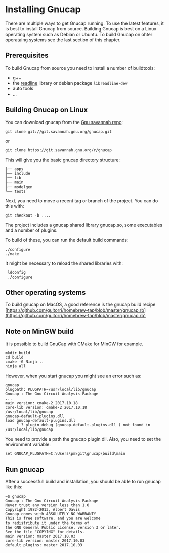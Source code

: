 # Installing Gnucap

There are multiple ways to get Gnucap running. To use the latest features, it is best to install Gnucap from source. Building Gnucap is best on a Linux operating system such as Debian or Ubuntu. To build Gnucap on ohter operataing systems see the last section of this chapter.

## Prerequisites

To build Gnucap from source you need to install a number of buildtools: 

* g++
* the [readline](https://tiswww.case.edu/php/chet/readline/rltop.html) library or debian package `libreadline-dev`
* auto tools
* ...

## Building Gnucap on Linux

You can download gnucap from the [Gnu savannah repo](git://git.savannah.gnu.org/gnucap.git):

```text
git clone git://git.savannah.gnu.org/gnucap.git
```

or


```text
git clone https://git.savannah.gnu.org/r/gnucap
```

This will give you the basic gnucap directory structure:

```text
├── apps
├── include
├── lib
├── main
├── modelgen
└── tests
```

Next, you need to move a recent tag or branch of the project. You can do this with:

    git checkout -b ....
    

The project includes a gnucap shared library gnucap.so, some executables and a number of plugins.

To build of these, you can run the default build commands:

```text
./configure
./make
```

It might be necessary to reload the shared libraries with:

```text
 ldconfig
 ./configure
```

## Other operating systems

To build gnucap on MacOS, a good reference is the gnucap build recipe [https://github.com/guitorri/homebrew-tap/blob/master/gnucap.rb](https://github.com/guitorri/homebrew-tap/blob/master/gnucap.rb)

## Note on MinGW build

It is possible to build GnuCap with CMake for MinGW for example.

```
mkdir build
cd build
cmake -G Ninja ..
ninja all
```

However, when you start gnucap you might see an error such as:

```
gnucap
plugpath: PLUGPATH=/usr/local/lib/gnucap
Gnucap : The Gnu Circuit Analysis Package
...
main version: cmake-2 2017.10.18
core-lib version: cmake-2 2017.10.18
/usr/local/lib/gnucap
gnucap-default-plugins.dll
load gnucap-default-plugins.dll
     ^ ? plugin debug (gnucap-default-plugins.dll ) not found in /usr/local/lib/gnucap
```

You need to provide a path the gnucap plugin dll.
Also, you need to set the environment variable:

```env
set GNUCAP_PLUGPATH=C:\Users\pm\git\gnucap\build\main
```

## Run gnucap

After a successfull build and installation, you should be able to run gnucap like this:

```
~$ gnucap
Gnucap : The Gnu Circuit Analysis Package
Never trust any version less than 1.0
Copyright 1982-2013, Albert Davis
Gnucap comes with ABSOLUTELY NO WARRANTY
This is free software, and you are welcome
to redistribute it under the terms of 
the GNU General Public License, version 3 or later.
See the file "COPYING" for details.
main version: master 2017.10.03
core-lib version: master 2017.10.03
default plugins: master 2017.10.03
```


